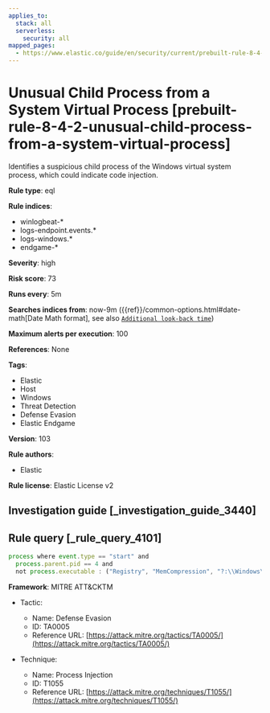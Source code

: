 ```yaml
---
applies_to:
  stack: all
  serverless:
    security: all
mapped_pages:
  - https://www.elastic.co/guide/en/security/current/prebuilt-rule-8-4-2-unusual-child-process-from-a-system-virtual-process.html
---
```


# Unusual Child Process from a System Virtual Process [prebuilt-rule-8-4-2-unusual-child-process-from-a-system-virtual-process]

Identifies a suspicious child process of the Windows virtual system process, which could indicate code injection.

**Rule type**: eql

**Rule indices**:

* winlogbeat-*
* logs-endpoint.events.*
* logs-windows.*
* endgame-*

**Severity**: high

**Risk score**: 73

**Runs every**: 5m

**Searches indices from**: now-9m ({{ref}}/common-options.html#date-math[Date Math format], see also [`Additional look-back time`](docs-content://solutions/security/detect-and-alert/create-detection-rule.md#rule-schedule))

**Maximum alerts per execution**: 100

**References**: None

**Tags**:

* Elastic
* Host
* Windows
* Threat Detection
* Defense Evasion
* Elastic Endgame

**Version**: 103

**Rule authors**:

* Elastic

**Rule license**: Elastic License v2

## Investigation guide [_investigation_guide_3440]



## Rule query [_rule_query_4101]

```js
process where event.type == "start" and
  process.parent.pid == 4 and
  not process.executable : ("Registry", "MemCompression", "?:\\Windows\\System32\\smss.exe")
```

**Framework**: MITRE ATT&CKTM

* Tactic:

    * Name: Defense Evasion
    * ID: TA0005
    * Reference URL: [https://attack.mitre.org/tactics/TA0005/](https://attack.mitre.org/tactics/TA0005/)

* Technique:

    * Name: Process Injection
    * ID: T1055
    * Reference URL: [https://attack.mitre.org/techniques/T1055/](https://attack.mitre.org/techniques/T1055/)



